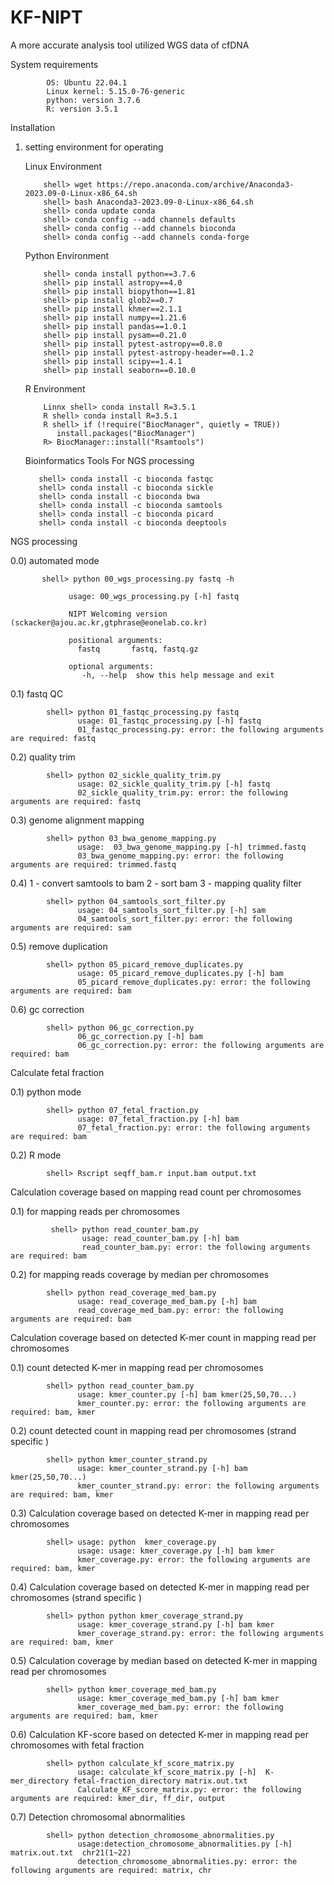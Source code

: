 # KF-NIPT
A more accurate analysis tool utilized WGS data of cfDNA

System requirements

            OS: Ubuntu 22.04.1
            Linux kernel: 5.15.0-76-generic
            python: version 3.7.6
            R: version 3.5.1
            
Installation

01) setting environment for operating

    Linux Environment
    
            shell> wget https://repo.anaconda.com/archive/Anaconda3-2023.09-0-Linux-x86_64.sh
            shell> bash Anaconda3-2023.09-0-Linux-x86_64.sh
            shell> conda update conda
            shell> conda config --add channels defaults
            shell> conda config --add channels bioconda
            shell> conda config --add channels conda-forge

    Python Environment
    
            shell> conda install python==3.7.6
            shell> pip install astropy==4.0
            shell> pip install biopython==1.81
            shell> pip install glob2==0.7
            shell> pip install khmer==2.1.1
            shell> pip install numpy==1.21.6
            shell> pip install pandas==1.0.1
            shell> pip install pysam==0.21.0
            shell> pip install pytest-astropy==0.8.0
            shell> pip install pytest-astropy-header==0.1.2
            shell> pip install scipy==1.4.1 
            shell> pip install seaborn==0.10.0
                 
     R Environment

            Linnx shell> conda install R=3.5.1
            R shell> conda install R=3.5.1
            R shell> if (!require("BiocManager", quietly = TRUE))
               install.packages("BiocManager")
            R> BiocManager::install("Rsamtools")

    Bioinformatics Tools For NGS processing

           shell> conda install -c bioconda fastqc
           shell> conda install -c bioconda sickle
           shell> conda install -c bioconda bwa
           shell> conda install -c bioconda samtools
           shell> conda install -c bioconda picard
           shell> conda install -c bioconda deeptools
    


NGS processing

0.0) automated mode
   
           shell> python 00_wgs_processing.py fastq -h

                 usage: 00_wgs_processing.py [-h] fastq

                 NIPT Welcoming version (sckacker@ajou.ac.kr,gtphrase@eonelab.co.kr)

                 positional arguments:
                   fastq       fastq, fastq.gz

                 optional arguments:
                    -h, --help  show this help message and exit
    
0.1) fastq QC

            shell> python 01_fastqc_processing.py fastq
                   usage: 01_fastqc_processing.py [-h] fastq
                   01_fastqc_processing.py: error: the following arguments are required: fastq

0.2) quality trim

            shell> python 02_sickle_quality_trim.py
                   usage: 02_sickle_quality_trim.py [-h] fastq
                   02_sickle_quality_trim.py: error: the following arguments are required: fastq

0.3) genome alignment mapping

            shell> python 03_bwa_genome_mapping.py
                   usage:  03_bwa_genome_mapping.py [-h] trimmed.fastq
                   03_bwa_genome_mapping.py: error: the following arguments are required: trimmed.fastq   

0.4) 1 - convert samtools to bam 
     2 - sort bam
     3 - mapping quality filter

            shell> python 04_samtools_sort_filter.py
                   usage: 04_samtools_sort_filter.py [-h] sam
                   04_samtools_sort_filter.py: error: the following arguments are required: sam

0.5) remove duplication

            shell> python 05_picard_remove_duplicates.py
                   usage: 05_picard_remove_duplicates.py [-h] bam
                   05_picard_remove_duplicates.py: error: the following arguments are required: bam 

0.6) gc correction

            shell> python 06_gc_correction.py
                   06_gc_correction.py [-h] bam
                   06_gc_correction.py: error: the following arguments are required: bam        




Calculate fetal fraction

0.1) python mode

            shell> python 07_fetal_fraction.py
                   usage: 07_fetal_fraction.py [-h] bam
                   07_fetal_fraction.py: error: the following arguments are required: bam  

0.2) R mode

            shell> Rscript seqff_bam.r input.bam output.txt     




Calculation coverage based on mapping read count per chromosomes

0.1) for mapping reads per chromosomes

             shell> python read_counter_bam.py
                    usage: read_counter_bam.py [-h] bam
                    read_counter_bam.py: error: the following arguments are required: bam

0.2) for mapping reads coverage by median per chromosomes

            shell> python read_coverage_med_bam.py
                   usage: read_coverage_med_bam.py [-h] bam
                   read_coverage_med_bam.py: error: the following arguments are required: bam                   





Calculation coverage based on detected K-mer count in mapping read per chromosomes

0.1) count detected K-mer in mapping read per chromosomes

            shell> python read_counter_bam.py
                   usage: kmer_counter.py [-h] bam kmer(25,50,70...)
                   kmer_counter.py: error: the following arguments are required: bam, kmer

0.2) count detected count in mapping read per chromosomes (strand specific )

            shell> python kmer_counter_strand.py
                   usage: kmer_counter_strand.py [-h] bam kmer(25,50,70...)
                   kmer_counter_strand.py: error: the following arguments are required: bam, kmer   

0.3) Calculation coverage based on detected K-mer in mapping read per chromosomes

            shell> usage: python  kmer_coverage.py
                   usage: usage: kmer_coverage.py [-h] bam kmer
                   kmer_coverage.py: error: the following arguments are required: bam, kmer

0.4) Calculation coverage based on detected K-mer in mapping read per chromosomes (strand specific )

            shell> python python kmer_coverage_strand.py
                   usage: kmer_coverage_strand.py [-h] bam kmer
                   kmer_coverage_strand.py: error: the following arguments are required: bam, kmer

0.5) Calculation coverage by median based on detected K-mer in mapping read per chromosomes

            shell> python kmer_coverage_med_bam.py
                   usage: kmer_coverage_med_bam.py [-h] bam kmer
                   kmer_coverage_med_bam.py: error: the following arguments are required: bam, kmer


0.6) Calculation KF-score based on detected K-mer in mapping read per chromosomes with fetal fraction

            shell> python calculate_kf_score_matrix.py
                   usage: calculate_kf_score_matrix.py [-h]  K-mer_directory fetal-fraction_directory matrix.out.txt 
                   Calculate_KF_score_matrix.py: error: the following arguments are required: kmer_dir, ff_dir, output         


0.7) Detection chromosomal abnormalities

            shell> python detection_chromosome_abnormalities.py
                   usage:detection_chromosome_abnormalities.py [-h]  matrix.out.txt  chr21(1~22)
                   detection_chromosome_abnormalities.py: error: the following arguments are required: matrix, chr   

          
                   
